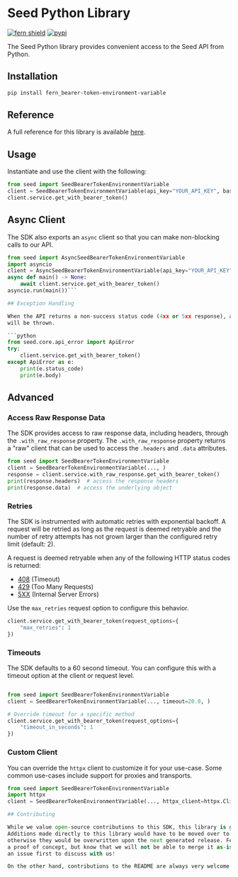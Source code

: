 # Seed Python Library

[![fern shield](https://img.shields.io/badge/%F0%9F%8C%BF-Built%20with%20Fern-brightgreen)](https://buildwithfern.com?utm_source=github&utm_medium=github&utm_campaign=readme&utm_source=Seed%2FPython)
[![pypi](https://img.shields.io/pypi/v/fern_bearer-token-environment-variable)](https://pypi.python.org/pypi/fern_bearer-token-environment-variable)

The Seed Python library provides convenient access to the Seed API from Python.

## Installation

```sh
pip install fern_bearer-token-environment-variable
```

## Reference

A full reference for this library is available [here](./reference.md).

## Usage

Instantiate and use the client with the following:

```python
from seed import SeedBearerTokenEnvironmentVariable
client = SeedBearerTokenEnvironmentVariable(api_key="YOUR_API_KEY", base_url="https://yourhost.com/path/to/api", )
client.service.get_with_bearer_token()
```

## Async Client

The SDK also exports an `async` client so that you can make non-blocking calls to our API.

```python
from seed import AsyncSeedBearerTokenEnvironmentVariable
import asyncio
client = AsyncSeedBearerTokenEnvironmentVariable(api_key="YOUR_API_KEY", base_url="https://yourhost.com/path/to/api", )
async def main() -> None:
    await client.service.get_with_bearer_token()
asyncio.run(main())```

## Exception Handling

When the API returns a non-success status code (4xx or 5xx response), a subclass of the following error
will be thrown.

```python
from seed.core.api_error import ApiError
try:
    client.service.get_with_bearer_token()
except ApiError as e:
    print(e.status_code)
    print(e.body)
```

## Advanced

### Access Raw Response Data

The SDK provides access to raw response data, including headers, through the `.with_raw_response` property.
The `.with_raw_response` property returns a "raw" client that can be used to access the `.headers` and `.data` attributes.

```python
from seed import SeedBearerTokenEnvironmentVariable
client = SeedBearerTokenEnvironmentVariable(..., )
response = client.service.with_raw_response.get_with_bearer_token()
print(response.headers)  # access the response headers
print(response.data)  # access the underlying object
```

### Retries

The SDK is instrumented with automatic retries with exponential backoff. A request will be retried as long
as the request is deemed retryable and the number of retry attempts has not grown larger than the configured
retry limit (default: 2).

A request is deemed retryable when any of the following HTTP status codes is returned:

- [408](https://developer.mozilla.org/en-US/docs/Web/HTTP/Status/408) (Timeout)
- [429](https://developer.mozilla.org/en-US/docs/Web/HTTP/Status/429) (Too Many Requests)
- [5XX](https://developer.mozilla.org/en-US/docs/Web/HTTP/Status/500) (Internal Server Errors)

Use the `max_retries` request option to configure this behavior.

```python
client.service.get_with_bearer_token(request_options={
    "max_retries": 1
})
```

### Timeouts

The SDK defaults to a 60 second timeout. You can configure this with a timeout option at the client or request level.

```python

from seed import SeedBearerTokenEnvironmentVariable
client = SeedBearerTokenEnvironmentVariable(..., timeout=20.0, )

# Override timeout for a specific method
client.service.get_with_bearer_token(request_options={
    "timeout_in_seconds": 1
})
```

### Custom Client

You can override the `httpx` client to customize it for your use-case. Some common use-cases include support for proxies
and transports.

```python
from seed import SeedBearerTokenEnvironmentVariable
import httpx
client = SeedBearerTokenEnvironmentVariable(..., httpx_client=httpx.Client(proxies="http://my.test.proxy.example.com", transport=httpx.HTTPTransport(local_address="0.0.0.0"), ))```

## Contributing

While we value open-source contributions to this SDK, this library is generated programmatically.
Additions made directly to this library would have to be moved over to our generation code,
otherwise they would be overwritten upon the next generated release. Feel free to open a PR as
a proof of concept, but know that we will not be able to merge it as-is. We suggest opening
an issue first to discuss with us!

On the other hand, contributions to the README are always very welcome!

